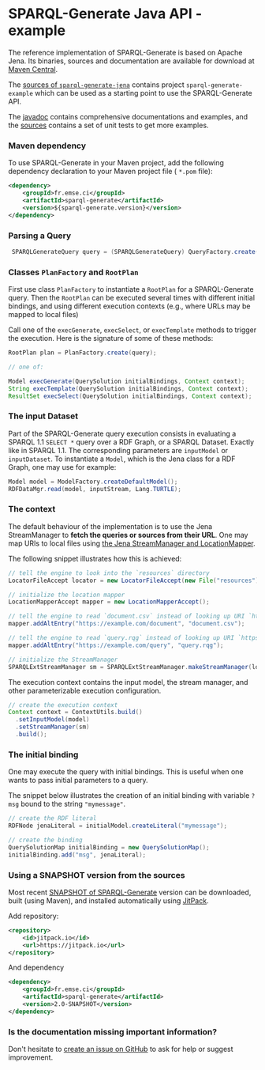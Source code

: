 # SPARQL-Generate Java API - example

The reference implementation of SPARQL-Generate is based on Apache Jena. Its binaries, sources and documentation are available for download at [Maven Central](http://search.maven.org/#search%7Cga%7C1%7Csparql-generate-jena%22). 

The [sources of `sparql-generate-jena`](https://github.com/sparql-generate/sparql-generate) contains project `sparql-generate-example` which can be used as a starting point to use the SPARQL-Generate API. 

The [javadoc](http://w3id.org/sparql-generate/apidocs/index.html) contains comprehensive documentations and examples, and the [sources](http://search.maven.org/#search%7Cga%7C1%7Csparql-generate) contains a set of unit tests to get more examples. 


### Maven dependency

To use SPARQL-Generate in your Maven project, add the following dependency declaration to your Maven project file ( `*.pom` file):

```xml
<dependency>
    <groupId>fr.emse.ci</groupId>
    <artifactId>sparql-generate</artifactId>
    <version>${sparql-generate.version}</version>
</dependency>
```

### Parsing a Query

```java
 SPARQLGenerateQuery query = (SPARQLGenerateQuery) QueryFactory.create(queryString, SPARQLGenerate.SYNTAX);
```

### Classes `PlanFactory` and `RootPlan`

First use class `PlanFactory` to instantiate a `RootPlan` for a SPARQL-Generate query. Then the `RootPlan` can be executed several times with different initial bindings, and using different execution contexts (e.g., where URLs may be mapped to local files)

Call one of the `execGenerate`, `execSelect`, or `execTemplate` methods to trigger the execution. Here is the signature of some of these methods:

```java
RootPlan plan = PlanFactory.create(query);

// one of:

Model execGenerate(QuerySolution initialBindings, Context context);
String execTemplate(QuerySolution initialBindings, Context context);
ResultSet execSelect(QuerySolution initialBindings, Context context);
```


### The input Dataset

Part of the SPARQL-Generate query execution consists in evaluating a SPARQL 1.1 `SELECT *` query over a RDF Graph, or a SPARQL Dataset. Exactly like in SPARQL 1.1. The corresponding parameters are `inputModel` or `inputDataset`. To instantiate a `Model`, which is the Jena class for a RDF Graph, one may use for example:

```java
Model model = ModelFactory.createDefaultModel();
RDFDataMgr.read(model, inputStream, Lang.TURTLE);
```


### The context

The default behaviour of the implementation is to use the Jena StreamManager to **fetch the queries or sources from their URL**. One may map URIs to local files using [the Jena StreamManager and LocationMapper](http://jena.apache.org/documentation/io/rdf-input.html#streammanager-and-locationmapper).

The following snippet illustrates how this is achieved:


```java
// tell the engine to look into the `resources` directory 
LocatorFileAccept locator = new LocatorFileAccept(new File("resources").toURI().getPath());

// initialize the location mapper
LocationMapperAccept mapper = new LocationMapperAccept();

// tell the engine to read `document.csv` instead of looking up URI `https://example.com/document`
mapper.addAltEntry("https://example.com/document", "document.csv");

// tell the engine to read `query.rqg` instead of looking up URI `https://example.com/query`
mapper.addAltEntry("https://example.com/query", "query.rqg");

// initialize the StreamManager
SPARQLExtStreamManager sm = SPARQLExtStreamManager.makeStreamManager(locator, mapper);
```

The execution context contains the input model, the stream manager, and other parameterizable execution configuration. 

```java
// create the execution context
Context context = ContextUtils.build()
  .setInputModel(model)
  .setStreamManager(sm)
  .build();
```

### The initial binding

One may execute the query with initial bindings. This is useful when one wants to pass initial parameters to a query. 

The snippet below illustrates the creation of an initial binding with variable `?msg` bound to the string `"mymessage"`.

```java
// create the RDF literal
RDFNode jenaLiteral = initialModel.createLiteral("mymessage");

// create the binding
QuerySolutionMap initialBinding = new QuerySolutionMap();
initialBinding.add("msg", jenaLiteral);
```

### Using a SNAPSHOT version from the sources

Most recent [SNAPSHOT of SPARQL-Generate](https://github.com/sparql-generate/sparql-generate/releases/tag/2.0-SNAPSHOT) version can be downloaded, built (using Maven), and installed automatically using [JitPack](https://jitpack.io/docs/).

Add repository:

```xml
<repository>
    <id>jitpack.io</id>
    <url>https://jitpack.io</url>
</repository>
```

And dependency


```xml
<dependency>
    <groupId>fr.emse.ci</groupId>
    <artifactId>sparql-generate</artifactId>
    <version>2.0-SNAPSHOT</version>
</dependency>
```


### Is the documentation missing important information?

Don't hesitate to [create an issue on GitHub](https://github.com/sparql-generate/sparql-generate/issues/new) to ask for help or suggest improvement. 
